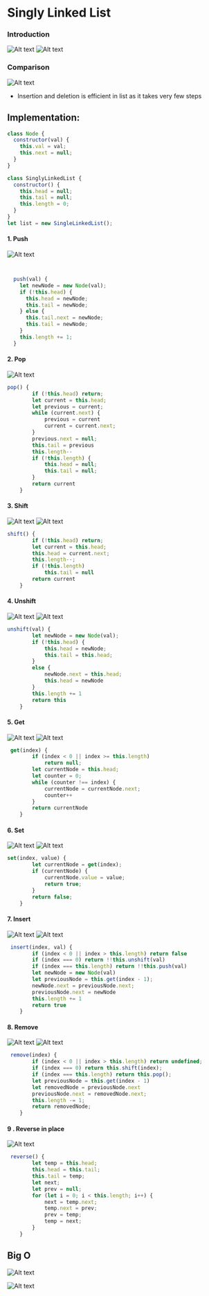 # Singly Linked List

### Introduction

![Alt text](image.png)
![Alt text](image-1.png)

### Comparison

![Alt text](image-2.png)

- Insertion and deletion is efficient in list as it takes very few steps

## Implementation:

```js
class Node {
  constructor(val) {
    this.val = val;
    this.next = null;
  }
}

class SinglyLinkedList {
  constructor() {
    this.head = null;
    this.tail = null;
    this.length = 0;
  }
}
let list = new SingleLinkedList();
```

#### 1. Push

![Alt text](image-3.png)

```js


  push(val) {
    let newNode = new Node(val);
    if (!this.head) {
      this.head = newNode;
      this.tail = newNode;
    } else {
      this.tail.next = newNode;
      this.tail = newNode;
    }
    this.length += 1;
  }

```

#### 2. Pop

![Alt text](image-4.png)

```js
pop() {
        if (!this.head) return;
        let current = this.head;
        let previous = current;
        while (current.next) {
            previous = current
            current = current.next;
        }
        previous.next = null;
        this.tail = previous
        this.length--
        if (!this.length) {
            this.head = null;
            this.tail = null;
        }
        return current
    }
```

#### 3. Shift

![Alt text](image-5.png)
![Alt text](image-6.png)

```js
shift() {
        if (!this.head) return;
        let current = this.head;
        this.head = current.next;
        this.length--;
        if (!this.length)
            this.tail = null
        return current
    }
```

#### 4. Unshift

![Alt text](image-7.png)
![Alt text](image-8.png)

```js
unshift(val) {
        let newNode = new Node(val);
        if (!this.head) {
            this.head = newNode;
            this.tail = this.head;
        }
        else {
            newNode.next = this.head;
            this.head = newNode
        }
        this.length += 1
        return this
    }
```

#### 5. Get

![Alt text](image-9.png)
![Alt text](image-10.png)

```js
 get(index) {
        if (index < 0 || index >= this.length)
            return null;
        let currentNode = this.head;
        let counter = 0;
        while (counter !== index) {
            currentNode = currentNode.next;
            counter++
        }
        return currentNode
    }
```

#### 6. Set

![Alt text](image-11.png)
![Alt text](image-12.png)

```js
set(index, value) {
        let currentNode = get(index);
        if (currentNode) {
            currentNode.value = value;
            return true;
        }
        return false;
    }
```

#### 7. Insert

![Alt text](image-13.png)
![Alt text](image-14.png)

```js
 insert(index, val) {
        if (index < 0 || index > this.length) return false
        if (index === 0) return !!this.unshift(val)
        if (index === this.length) return !!this.push(val)
        let newNode = new Node(val)
        let previousNode = this.get(index - 1);
        newNode.next = previousNode.next;
        previousNode.next = newNode
        this.length += 1
        return true
    }
```

#### 8. Remove

![Alt text](image-15.png)
![Alt text](image-16.png)

```js
 remove(index) {
        if (index < 0 || index > this.length) return undefined;
        if (index === 0) return this.shift(index);
        if (index === this.length) return this.pop();
        let previousNode = this.get(index - 1)
        let removedNode = previousNode.next
        previousNode.next = removedNode.next;
        this.length -= 1;
        return removedNode;
    }
```

#### 9 . Reverse in place

![Alt text](image-17.png)

```js
 reverse() {
        let temp = this.head;
        this.head = this.tail;
        this.tail = temp;
        let next;
        let prev = null;
        for (let i = 0; i < this.length; i++) {
            next = temp.next;
            temp.next = prev;
            prev = temp;
            temp = next;
        }
    }
```

## Big O

![Alt text](image-18.png)

![Alt text](image-19.png)
